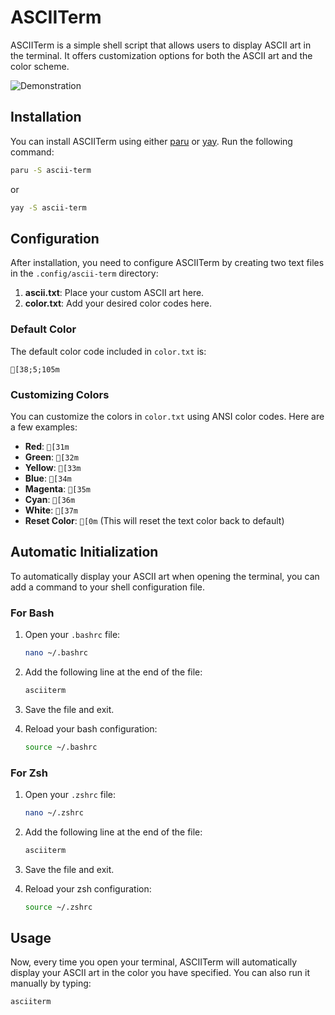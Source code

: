 
# ASCIITerm

ASCIITerm is a simple shell script that allows users to display ASCII art in the terminal. It offers customization options for both the ASCII art and the color scheme.

![Demonstration](https://i.imgur.com/AqNPYAb.png)

## Installation

You can install ASCIITerm using either [paru](https://github.com/Morganamilo/paru) or [yay](https://github.com/Jguer/yay). Run the following command:

```bash
paru -S ascii-term
```
or
```bash
yay -S ascii-term
```

## Configuration

After installation, you need to configure ASCIITerm by creating two text files in the `.config/ascii-term` directory:

1. **ascii.txt**: Place your custom ASCII art here.
2. **color.txt**: Add your desired color codes here.

### Default Color

The default color code included in `color.txt` is:

```
[38;5;105m
```

### Customizing Colors

You can customize the colors in `color.txt` using ANSI color codes. Here are a few examples:

- **Red**: `[31m`
- **Green**: `[32m`
- **Yellow**: `[33m`
- **Blue**: `[34m`
- **Magenta**: `[35m`
- **Cyan**: `[36m`
- **White**: `[37m`
- **Reset Color**: `[0m` (This will reset the text color back to default)

## Automatic Initialization

To automatically display your ASCII art when opening the terminal, you can add a command to your shell configuration file.

### For Bash

1. Open your `.bashrc` file:

   ```bash
   nano ~/.bashrc
   ```

2. Add the following line at the end of the file:

   ```bash
   asciiterm
   ```

3. Save the file and exit.

4. Reload your bash configuration:

   ```bash
   source ~/.bashrc
   ```

### For Zsh

1. Open your `.zshrc` file:

   ```bash
   nano ~/.zshrc
   ```

2. Add the following line at the end of the file:

   ```bash
   asciiterm
   ```

3. Save the file and exit.

4. Reload your zsh configuration:

   ```bash
   source ~/.zshrc
   ```

## Usage

Now, every time you open your terminal, ASCIITerm will automatically display your ASCII art in the color you have specified. You can also run it manually by typing:

```bash
asciiterm
```

